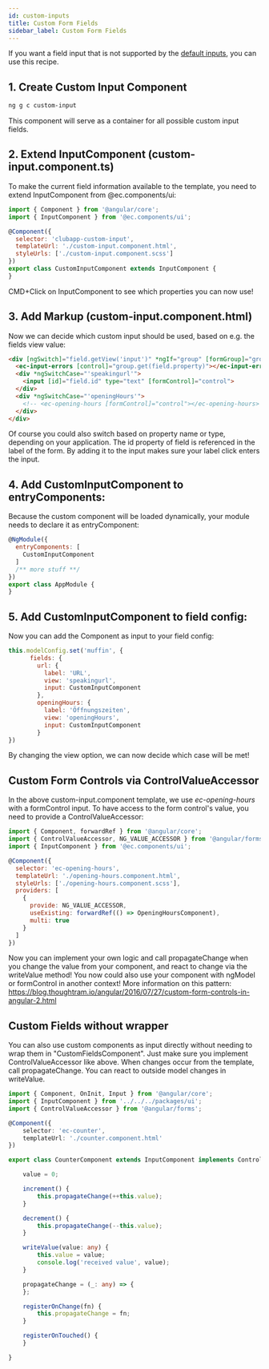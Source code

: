 ```yaml
---
id: custom-inputs
title: Custom Form Fields
sidebar_label: Custom Form Fields
---
```


If you want a field input that is not supported by the [default inputs](default-inputs), you can use this recipe.

## 1. Create Custom Input Component

```sh
ng g c custom-input
```

This component will serve as a container for all possible custom input fields.

## 2. Extend InputComponent (custom-input.component.ts)

To make the current field information available to the template, you need to extend InputComponent from @ec.components/ui:

```js
import { Component } from '@angular/core';
import { InputComponent } from '@ec.components/ui';

@Component({
  selector: 'clubapp-custom-input',
  templateUrl: './custom-input.component.html',
  styleUrls: ['./custom-input.component.scss']
})
export class CustomInputComponent extends InputComponent {
}
```

CMD+Click on InputComponent to see which properties you can now use!

## 3. Add Markup (custom-input.component.html)

Now we can decide which custom input should be used, based on e.g. the fields view value:

```html
<div [ngSwitch]="field.getView('input')" *ngIf="group" [formGroup]="group">
  <ec-input-errors [control]="group.get(field.property)"></ec-input-errors>
  <div *ngSwitchCase="'speakingurl'">
    <input [id]="field.id" type="text" [formControl]="control">
  </div>
  <div *ngSwitchCase="'openingHours'">
    <!-- <ec-opening-hours [formControl]="control"></ec-opening-hours> -->
  </div>
</div>
```

Of course you could also switch based on property name or type, depending on your application.
The id property of field is referenced in the label of the form. By adding it to the input makes sure your label click enters the input.

## 4. Add CustomInputComponent to entryComponents:

Because the custom component will be loaded dynamically, your module needs to declare it as entryComponent:

```js
@NgModule({
  entryComponents: [
    CustomInputComponent
  ]
  /** more stuff **/
})
export class AppModule {
}
```

## 5. Add CustomInputComponent to field config:

Now you can add the Component as input to your field config:

```js
this.modelConfig.set('muffin', {
      fields: {
        url: {
          label: 'URL',
          view: 'speakingurl',
          input: CustomInputComponent
        },
        openingHours: {
          label: 'Öffnungszeiten',
          view: 'openingHours',
          input: CustomInputComponent
        }
})
```

By changing the view option, we can now decide which case will be met!

## Custom Form Controls via ControlValueAccessor

In the above custom-input.component template, we use *ec-opening-hours* with a formControl input.
To have access to the form control's value, you need to provide a ControlValueAccessor:

```js
import { Component, forwardRef } from '@angular/core';
import { ControlValueAccessor, NG_VALUE_ACCESSOR } from '@angular/forms';
import { InputComponent } from '@ec.components/ui';

@Component({
  selector: 'ec-opening-hours',
  templateUrl: './opening-hours.component.html',
  styleUrls: ['./opening-hours.component.scss'],
  providers: [
    {
      provide: NG_VALUE_ACCESSOR,
      useExisting: forwardRef(() => OpeningHoursComponent),
      multi: true
    }
  ]
})
```

Now you can implement your own logic and call propagateChange when you change the value from your component, and react to change via the writeValue method!
You now could also use your component with ngModel or formControl in another context!
More information on this pattern: https://blog.thoughtram.io/angular/2016/07/27/custom-form-controls-in-angular-2.html

## Custom Fields without wrapper

You can also use custom components as input directly without needing to wrap them in "CustomFieldsComponent".
Just make sure you implement ControlValueAccessor like above. When changes occur from the template, call propagateChange. You can react to outside model changes in writeValue.

```typescript
import { Component, OnInit, Input } from '@angular/core';
import { InputComponent } from '../../../packages/ui';
import { ControlValueAccessor } from '@angular/forms';

@Component({
    selector: 'ec-counter',
    templateUrl: './counter.component.html'
})

export class CounterComponent extends InputComponent implements ControlValueAccessor {

    value = 0;

    increment() {
        this.propagateChange(++this.value);
    }

    decrement() {
        this.propagateChange(--this.value);
    }

    writeValue(value: any) {
        this.value = value;
        console.log('received value', value);
    }

    propagateChange = (_: any) => {
    };

    registerOnChange(fn) {
        this.propagateChange = fn;
    }

    registerOnTouched() {
    }

}
```